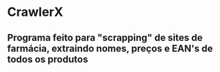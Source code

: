# CrawlerX

## Programa feito para "scrapping" de sites de farmácia, extraindo nomes, preços e EAN's de todos os produtos
